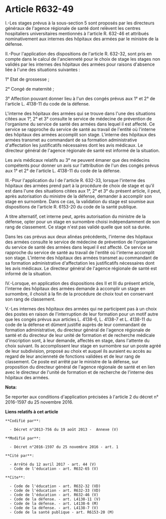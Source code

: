 # Article R632-49

I.-Les stages prévus à la sous-section 5 sont proposés par les directeurs généraux de l'agence régionale de santé dont
relèvent les centres hospitaliers universitaires mentionnés à l'article R. 632-46 et attribués nominativement aux internes
des hôpitaux des armées par le ministre de la défense. 

II.-Pour l'application des dispositions de l'article R. 632-32, sont pris en compte dans le calcul de l'ancienneté pour le
choix de stage les stages non validés par les internes des hôpitaux des armées pour raisons d'absence liée à l'une des
situations suivantes : 

1° Etat de grossesse ; 

2° Congé de maternité ; 

3° Affection pouvant donner lieu à l'un des congés prévus aux 1° et 2° de l'article L. 4138-11 du code de la défense. 

L'interne des hôpitaux des armées qui se trouve dans l'une des situations citées aux 1°, 2° et 3° consulte le service de
médecine de prévention de l'organisme du service de santé des armées dans lequel il est affecté. Ce service se rapproche du
service de santé au travail de l'entité où l'interne des hôpitaux des armées accomplit son stage. L'interne des hôpitaux des
armées transmet au commandant de sa formation administrative d'affectation les justificatifs nécessaires dont les avis
médicaux. Le directeur général de l'agence régionale de santé est informé de la situation. 

Les avis médicaux relatifs au 3° ne peuvent émaner que des médecins compétents pour donner un avis sur l'attribution de l'un
des congés prévus aux 1° et 2° de l'article L. 4138-11 du code de la défense. 

III.-Pour l'application du I de l'article R. 632-33, lorsque l'interne des hôpitaux des armées prend part à la procédure de
choix de stage et qu'il est dans l'une des situations citées aux 1°, 2° et 3° du présent article, il peut, après autorisation
du ministre de la défense, demander à accomplir son stage en surnombre. Dans ce cas, la validation du stage est soumise aux
dispositions de l'article R. 6153-20 du code de la santé publique. 

A titre alternatif, cet interne peut, après autorisation du ministre de la défense, opter pour un stage en surnombre choisi
indépendamment de son rang de classement. Ce stage n'est pas validé quelle que soit sa durée. 

Dans les cas prévus aux deux alinéas précédents, l'interne des hôpitaux des armées consulte le service de médecine de
prévention de l'organisme du service de santé des armées dans lequel il est affecté. Ce service se rapproche du service de
santé au travail de l'entité où l'interne accomplit son stage. L'interne des hôpitaux des armées transmet au commandant de sa
formation administrative d'affectation les justificatifs nécessaires dont les avis médicaux. Le directeur général de l'agence
régionale de santé est informé de la situation. 

IV.-Lorsque, en application des dispositions des II et III du présent article, l'interne des hôpitaux des armées demande à
accomplir un stage en surnombre, il choisit à la fin de la procédure de choix tout en conservant son rang de classement. 

V.-Les internes des hôpitaux des armées qui ne participent pas à un choix des postes en raison de l'interruption de leur
formation pour un motif autre que les congés prévus aux articles L. 4138-6, L. 4138-7 et L. 4138-11 du code de la défense et
dûment justifié auprès de leur commandant de formation administrative, du directeur général de l'agence régionale de santé et
du directeur de leur unité de formation et de recherche médicale d'inscription sont, à leur demande, affectés en stage, dans
l'attente du choix suivant. Ils accomplissent leur stage en surnombre sur un poste agréé de leur subdivision, proposé au
choix et auquel ils auraient eu accès au regard de leur ancienneté de fonctions validées et de leur rang de classement. Ce
poste est arrêté par le ministre de la défense, sur proposition du directeur général de l'agence régionale de santé et en
lien avec le directeur de l'unité de formation et de recherche de l'interne des hôpitaux des armées.

**Nota:**

Se reporter aux conditions d'application précisées à l'article 2 du décret n° 2016-1597 du 25 novembre 2016.

**Liens relatifs à cet article**

	**Codifié par**:

	  - Décret n°2013-756 du 19 août 2013 -  Annexe (V)

	**Modifié par**:

	  - Décret n°2016-1597 du 25 novembre 2016 - art. 1

	**Cité par**:

	  - Arrêté du 12 avril 2017 - art. 44 (V)
	  - Code de l'éducation - art. R632-65 (V)

	**Cite**:

	  - Code de l'éducation - art. R632-32 (VD)
	  - Code de l'éducation - art. R632-33 (VD)
	  - Code de l'éducation - art. R632-46 (V)
	  - Code de la défense. - art. L4138-11 (V)
	  - Code de la défense. - art. L4138-6 (M)
	  - Code de la défense. - art. L4138-7 (V)
	  - Code de la santé publique - art. R6153-20 (M)

